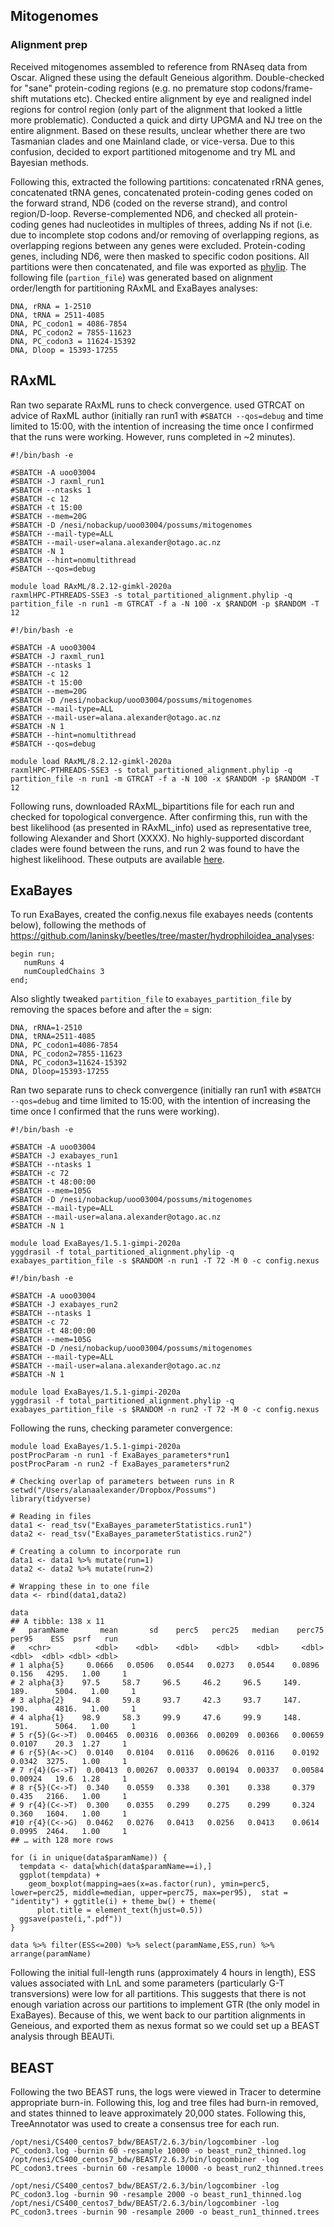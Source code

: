 ## Mitogenomes

### Alignment prep
Received mitogenomes assembled to reference from RNAseq data from Oscar. Aligned these using the default Geneious algorithm. Double-checked for "sane" protein-coding regions (e.g. no premature stop codons/frame-shift mutations etc). Checked entire alignment by eye and realigned indel regions for control region (only part of the alignment that looked a little more problematic). Conducted a quick and dirty UPGMA and NJ tree on the entire alignment. Based on these results, unclear whether there are two Tasmanian clades and one Mainland clade, or vice-versa. Due to this confusion, decided to export partitioned mitogenome and try ML and Bayesian methods.  

Following this, extracted the following partitions: concatenated rRNA genes, concatenated tRNA genes, concatenated protein-coding genes coded on the forward strand, ND6 (coded on the reverse strand), and control region/D-loop. Reverse-complemented ND6, and checked all protein-coding genes had nucleotides in multiples of threes, adding Ns if not (i.e. due to incomplete stop codons and/or removing of overlapping regions, as overlapping regions between any genes were excluded. Protein-coding genes, including ND6, were then masked to specific codon positions. All partitions were then concatenated, and file was exported as [phylip](https://github.com/laninsky/possums/blob/main/mitogenomes/data/total_partitioned_alignment.phylip). The following file (`partion_file`) was generated based on alignment order/length for partitioning RAxML and ExaBayes analyses:
```
DNA, rRNA = 1-2510
DNA, tRNA = 2511-4085
DNA, PC_codon1 = 4086-7854
DNA, PC_codon2 = 7855-11623
DNA, PC_codon3 = 11624-15392
DNA, Dloop = 15393-17255
```

## RAxML
Ran two separate RAxML runs to check convergence. used GTRCAT on advice of RaxML author (initially ran run1 with `#SBATCH --qos=debug` and time limited to 15:00, with the intention of increasing the time once I confirmed that the runs were working. However, runs completed in ~2 minutes).
```
#!/bin/bash -e

#SBATCH -A uoo03004 
#SBATCH -J raxml_run1
#SBATCH --ntasks 1
#SBATCH -c 12
#SBATCH -t 15:00
#SBATCH --mem=20G
#SBATCH -D /nesi/nobackup/uoo03004/possums/mitogenomes
#SBATCH --mail-type=ALL
#SBATCH --mail-user=alana.alexander@otago.ac.nz
#SBATCH -N 1
#SBATCH --hint=nomultithread
#SBATCH --qos=debug

module load RAxML/8.2.12-gimkl-2020a
raxmlHPC-PTHREADS-SSE3 -s total_partitioned_alignment.phylip -q partition_file -n run1 -m GTRCAT -f a -N 100 -x $RANDOM -p $RANDOM -T 12
```
```
#!/bin/bash -e

#SBATCH -A uoo03004 
#SBATCH -J raxml_run1
#SBATCH --ntasks 1
#SBATCH -c 12
#SBATCH -t 15:00
#SBATCH --mem=20G
#SBATCH -D /nesi/nobackup/uoo03004/possums/mitogenomes
#SBATCH --mail-type=ALL
#SBATCH --mail-user=alana.alexander@otago.ac.nz
#SBATCH -N 1
#SBATCH --hint=nomultithread
#SBATCH --qos=debug

module load RAxML/8.2.12-gimkl-2020a
raxmlHPC-PTHREADS-SSE3 -s total_partitioned_alignment.phylip -q partition_file -n run1 -m GTRCAT -f a -N 100 -x $RANDOM -p $RANDOM -T 12
```
Following runs, downloaded RAxML_bipartitions file for each run and checked for topological convergence. After confirming this, run with the best likelihood (as presented in RAxML_info) used as representative tree, following Alexander and Short (XXXX). No highly-supported discordant clades were found between the runs, and run 2 was found to have the highest likelihood. These outputs are available [here](https://github.com/laninsky/possums/tree/main/mitogenomes/output).

## ExaBayes
To run ExaBayes, created the config.nexus file exabayes needs (contents below), following the methods of https://github.com/laninsky/beetles/tree/master/hydrophiloidea_analyses:
```
begin run; 
   numRuns 4
   numCoupledChains 3
end;
```
Also slightly tweaked `partition_file` to `exabayes_partition_file` by removing the spaces before and after the = sign:
```
DNA, rRNA=1-2510
DNA, tRNA=2511-4085
DNA, PC_codon1=4086-7854
DNA, PC_codon2=7855-11623
DNA, PC_codon3=11624-15392
DNA, Dloop=15393-17255
```
Ran two separate runs to check convergence (initially ran run1 with `#SBATCH --qos=debug` and time limited to 15:00, with the intention of increasing the time once I confirmed that the runs were working). 
```
#!/bin/bash -e

#SBATCH -A uoo03004
#SBATCH -J exabayes_run1
#SBATCH --ntasks 1
#SBATCH -c 72
#SBATCH -t 48:00:00
#SBATCH --mem=105G
#SBATCH -D /nesi/nobackup/uoo03004/possums/mitogenomes
#SBATCH --mail-type=ALL
#SBATCH --mail-user=alana.alexander@otago.ac.nz
#SBATCH -N 1

module load ExaBayes/1.5.1-gimpi-2020a
yggdrasil -f total_partitioned_alignment.phylip -q exabayes_partition_file -s $RANDOM -n run1 -T 72 -M 0 -c config.nexus
```
```
#!/bin/bash -e

#SBATCH -A uoo03004
#SBATCH -J exabayes_run2
#SBATCH --ntasks 1
#SBATCH -c 72
#SBATCH -t 48:00:00
#SBATCH --mem=105G
#SBATCH -D /nesi/nobackup/uoo03004/possums/mitogenomes
#SBATCH --mail-type=ALL
#SBATCH --mail-user=alana.alexander@otago.ac.nz
#SBATCH -N 1

module load ExaBayes/1.5.1-gimpi-2020a
yggdrasil -f total_partitioned_alignment.phylip -q exabayes_partition_file -s $RANDOM -n run2 -T 72 -M 0 -c config.nexus
```
Following the runs, checking parameter convergence:
```
module load ExaBayes/1.5.1-gimpi-2020a
postProcParam -n run1 -f ExaBayes_parameters*run1
postProcParam -n run2 -f ExaBayes_parameters*run2

# Checking overlap of parameters between runs in R
setwd("/Users/alanaalexander/Dropbox/Possums")
library(tidyverse)

# Reading in files 
data1 <- read_tsv("ExaBayes_parameterStatistics.run1")
data2 <- read_tsv("ExaBayes_parameterStatistics.run2")

# Creating a column to incorporate run
data1 <- data1 %>% mutate(run=1)
data2 <- data2 %>% mutate(run=2)

# Wrapping these in to one file
data <- rbind(data1,data2)

data
## A tibble: 138 x 11
#   paramName       mean       sd    perc5   perc25   median    perc75     per95    ESS  psrf   run
#   <chr>          <dbl>    <dbl>    <dbl>    <dbl>    <dbl>     <dbl>     <dbl>  <dbl> <dbl> <dbl>
# 1 alpha{5}     0.0666   0.0506   0.0544   0.0273   0.0544    0.0896    0.156   4295.   1.00     1
# 2 alpha{3}    97.5     58.7     96.5     46.2     96.5     149.      189.      5004.   1.00     1
# 3 alpha{2}    94.8     59.8     93.7     42.3     93.7     147.      190.      4816.   1.00     1
# 4 alpha{1}    98.9     58.3     99.9     47.6     99.9     148.      191.      5064.   1.00     1
# 5 r{5}(G<->T)  0.00465  0.00316  0.00366  0.00209  0.00366   0.00659   0.0107    20.3  1.27     1
# 6 r{5}(A<->C)  0.0140   0.0104   0.0116   0.00626  0.0116    0.0192    0.0342  3275.   1.00     1
# 7 r{4}(G<->T)  0.00413  0.00267  0.00337  0.00194  0.00337   0.00584   0.00924   19.6  1.28     1
# 8 r{5}(C<->T)  0.340    0.0559   0.338    0.301    0.338     0.379     0.435   2166.   1.00     1
# 9 r{4}(C<->T)  0.300    0.0355   0.299    0.275    0.299     0.324     0.360   1604.   1.00     1
#10 r{4}(C<->G)  0.0462   0.0276   0.0413   0.0256   0.0413    0.0614    0.0995  2464.   1.00     1
## … with 128 more rows

for (i in unique(data$paramName)) {
  tempdata <- data[which(data$paramName==i),]
  ggplot(tempdata) +
    geom_boxplot(mapping=aes(x=as.factor(run), ymin=perc5, lower=perc25, middle=median, upper=perc75, max=per95),  stat = "identity") + ggtitle(i) + theme_bw() + theme(
      plot.title = element_text(hjust=0.5))
  ggsave(paste(i,".pdf"))
}

data %>% filter(ESS<=200) %>% select(paramName,ESS,run) %>% arrange(paramName)
```
Following the initial full-length runs (approximately 4 hours in length), ESS values associated with LnL and some parameters (particularly G-T transversions) were low for all partitions. This suggests that there is not enough variation across our partitions to implement GTR (the only model in ExaBayes). Because of this, we went back to our partition alignments in Geneious, and exported them as nexus format so we could set up a BEAST analysis through BEAUTi.

## BEAST
Following the two BEAST runs, the logs were viewed in Tracer to determine appropriate burn-in. Following this, log and tree files had burn-in removed, and states thinned to leave approximately 20,000 states. Following this, TreeAnnotator was used to create a consensus tree for each run.
```
/opt/nesi/CS400_centos7_bdw/BEAST/2.6.3/bin/logcombiner -log PC_codon3.log -burnin 60 -resample 10000 -o beast_run2_thinned.log
/opt/nesi/CS400_centos7_bdw/BEAST/2.6.3/bin/logcombiner -log PC_codon3.trees -burnin 60 -resample 10000 -o beast_run2_thinned.trees

/opt/nesi/CS400_centos7_bdw/BEAST/2.6.3/bin/logcombiner -log PC_codon3.log -burnin 90 -resample 2000 -o beast_run1_thinned.log
/opt/nesi/CS400_centos7_bdw/BEAST/2.6.3/bin/logcombiner -log PC_codon3.trees -burnin 90 -resample 2000 -o beast_run1_thinned.trees

